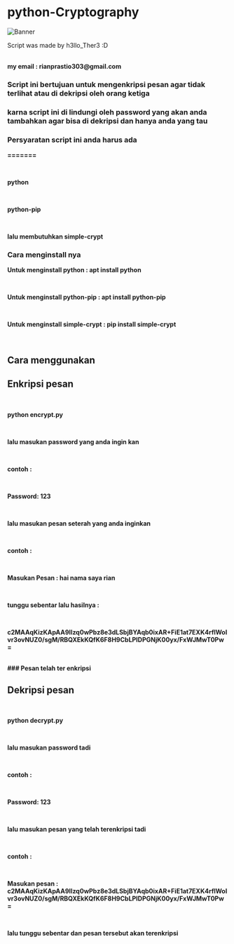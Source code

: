# python-Cryptography

![Banner](https://wp.technologyreview.com/wp-content/uploads/2019/07/quantumexplainer3.2-01-10.jpg)

<p>Script was made by h3llo_Ther3 :D</p>
<br>
<b>my email : rianprastio303@gmail.com<b>
<br>

### Script ini bertujuan untuk mengenkripsi pesan agar tidak terlihat atau di dekripsi oleh orang ketiga
### karna script ini di lindungi oleh password yang akan anda tambahkan agar bisa di dekripsi dan hanya anda yang tau

### Persyaratan script ini anda harus ada
<p>=======</p>
<br>
<p>python</p>
<br>
<p>python-pip</p>
<br>
<p>lalu membutuhkan simple-crypt</p>

### Cara menginstall nya
<p>Untuk menginstall python : apt install python</p>
<br>
<p>Untuk menginstall python-pip : apt install python-pip</p>
<br>
<p>Untuk menginstall simple-crypt : pip install simple-crypt</p>
<br>

## Cara menggunakan

## Enkripsi pesan
<br>
<p>python encrypt.py</p>
<br>
<p>lalu masukan password yang anda ingin kan</p>
<br>
<p>contoh : </p>
<br>
<p><b>Password: 123</b></p>
<br>
<p>lalu masukan pesan seterah yang anda inginkan</p>
<br>
<p>contoh : </p>
<br>
<p><b>Masukan Pesan : hai nama saya rian</b></p>
<br>
<p>tunggu sebentar lalu hasilnya : </p>
<br>
<p><b>c2MAAqKizKApAA9IIzq0wPbz8e3dLSbjBYAqb0ixAR+FiE1at7EXK4rflWolvr3ovNUZ0/sgM/RBQXEkKQfK6F8H9CbLPIDPGNjK00yx/FxWJMwT0Pw=</b></p>
<br>
### Pesan telah ter enkripsi

## Dekripsi pesan
<br>
<p>python decrypt.py</p>
<br>
<p>lalu masukan password tadi</p>
<br>
<p>contoh : </p>
<br>
<p><b>Password: 123</b></p>
<br>
<p><b>lalu masukan pesan yang telah terenkripsi tadi</b></p>
<br>
<p>contoh : </p>
<br>
<p><b>Masukan pesan : c2MAAqKizKApAA9IIzq0wPbz8e3dLSbjBYAqb0ixAR+FiE1at7EXK4rflWolvr3ovNUZ0/sgM/RBQXEkKQfK6F8H9CbLPIDPGNjK00yx/FxWJMwT0Pw=</b></p>
<br>
<p>lalu tunggu sebentar dan pesan tersebut akan terenkripsi</p>
